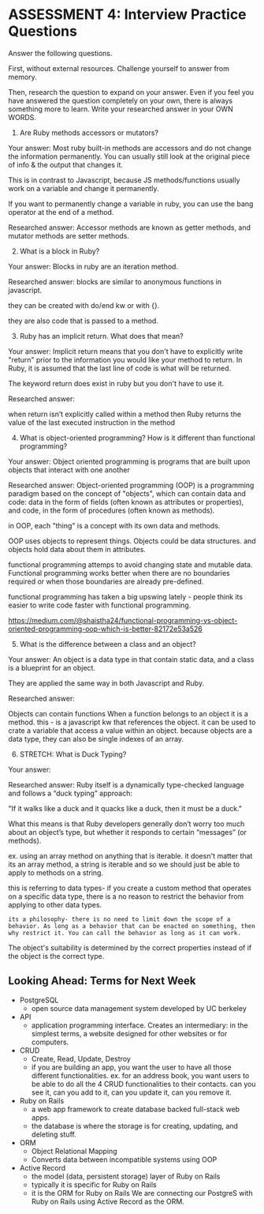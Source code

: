 # ASSESSMENT 4: Interview Practice Questions
Answer the following questions.

First, without external resources. Challenge yourself to answer from memory.

Then, research the question to expand on your answer. Even if you feel you have answered the question completely on your own, there is always something more to learn. Write your researched answer in your OWN WORDS.  

1. Are Ruby methods accessors or mutators?

  Your answer: Most ruby built-in methods are accessors and do not change the information permanently. You can usually still look at the original piece of info & the output that changes it. 
  
  This is in contrast to Javascript, because JS methods/functions usually work on a variable and change it permanently.

  If you want to permanently change a variable in ruby, you can use the bang operator at the end of a method.

  Researched answer:
  Accessor methods are known as getter methods, and mutator methods are setter methods.





2. What is a block in Ruby?

  Your answer: Blocks in ruby are an iteration method. 

  Researched answer: blocks are similar to anonymous functions in javascript. 

  they can be created with do/end kw or with {}. 
  
  they are also code that is passed to a method.



3. Ruby has an implicit return. What does that mean?

  Your answer: Implicit return means that you don't have to explicitly write "return" prior to the information you would like your method to return.  In Ruby, it is assumed that the last line of code is what will be returned.

  The keyword return does exist in ruby but you don't have to use it. 

  Researched answer:

  when return isn’t explicitly called within a method then Ruby returns the value of the last executed instruction in the method



4. What is object-oriented programming? How is it different than functional programming?

  Your answer: Object oriented programming is programs that are built upon objects that interact with one another

  Researched answer:
  Object-oriented programming (OOP) is a programming paradigm based on the concept of "objects", which can contain data and code: data in the form of fields (often known as attributes or properties), and code, in the form of procedures (often known as methods).

  in OOP, each "thing" is a concept with its own data and methods.

  OOP uses objects to represent things. Objects could be data structures. and objects hold data about them in attributes.

  functional programming attemps to avoid changing state and mutable data. Functional programming works better when there are no boundaries required or when those boundaries are already pre-defined. 

  functional programming has taken a big upswing lately - people think its easier to write code faster with functional programming.

  https://medium.com/@shaistha24/functional-programming-vs-object-oriented-programming-oop-which-is-better-82172e53a526




5. What is the difference between a class and an object?

  Your answer: An object is a data type in that contain static data, and a class is a blueprint for an object.

  They are applied the same way in both Javascript and Ruby.

  Researched answer:

  Objects can contain functions
  When a function belongs to an object it is a method.
  this - is a javascript kw that references the object. it can be used to crate a variable that access a value within an object.
  because objects are a data type, they can also be single indexes of an array.



6. STRETCH: What is Duck Typing?

  Your answer:

  Researched answer:
  Ruby itself is a dynamically type-checked language and follows a “duck typing” approach:

  "If it walks like a duck and it quacks like a duck, then it must be a duck."

  What this means is that Ruby developers generally don’t worry too much about an object’s type, but whether it responds to certain “messages” (or methods).

  ex. using an array method on anything that is iterable.
    it doesn't matter that its an array method, a string is iterable and so we should just be able to apply to methods on a string.

  this is referring to data types- if you create a custom method that operates on a specific data type, there is a no reason to restrict the behavior from applying to other data types.

    its a philosophy- there is no need to limit down the scope of a behavior. As long as a behavior that can be enacted on something, then why restrict it. You can call the behavior as long as it can work.

  The object's suitability is determined by the correct properties instead of if the object is the correct type.





## Looking Ahead: Terms for Next Week
- PostgreSQL
    - open source data management system developed by UC berkeley
- API
    - application programming interface. Creates an intermediary: in the simplest terms, a website designed for other websites or for computers.
- CRUD
    - Create, Read, Update, Destroy
    - if you are building an app, you want the user to have all those different functionalities.
      ex. for an address book, you want users to be able to do all the 4 CRUD functionalities to their contacts.
      can you see it, can you add to it, can you update  it, can you remove it.
- Ruby on Rails
    - a web app framework to create database backed full-stack web apps.
    - the database is where the storage is for creating, updating, and deleting stuff.
- ORM
    - Object Relational Mapping
    - Converts data between incompatible systems using OOP
- Active Record
    - the model (data, persistent storage) layer of Ruby on Rails
    - typically it is specific for Ruby on Rails
    - it is the ORM for Ruby on Rails
We are connecting our PostgreS with Ruby on Rails using Active Record as the ORM.
